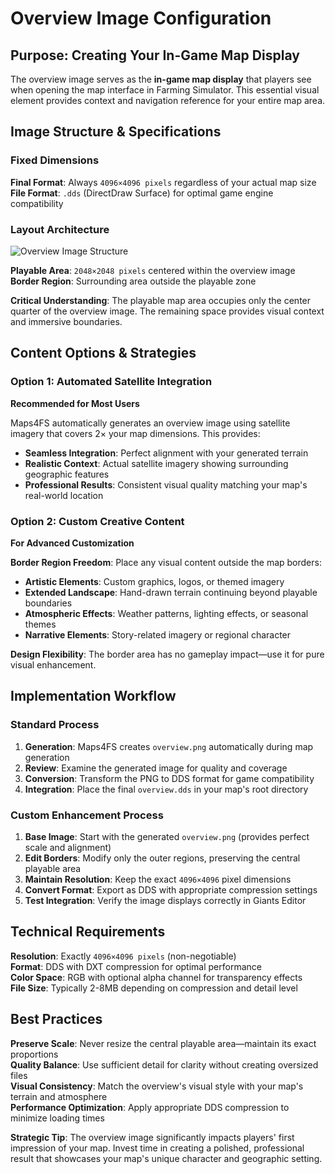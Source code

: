 # Overview Image Configuration

## Purpose: Creating Your In-Game Map Display

The overview image serves as the **in-game map display** that players see when opening the map interface in Farming Simulator. This essential visual element provides context and navigation reference for your entire map area.

## Image Structure & Specifications

### Fixed Dimensions
**Final Format**: Always `4096×4096 pixels` regardless of your actual map size  
**File Format**: `.dds` (DirectDraw Surface) for optimal game engine compatibility

### Layout Architecture

![Overview Image Structure](https://github.com/iwatkot/maps4fsui/releases/download/0.0.1/overview.png)

**Playable Area**: `2048×2048 pixels` centered within the overview image  
**Border Region**: Surrounding area outside the playable zone

**Critical Understanding**: The playable map area occupies only the center quarter of the overview image. The remaining space provides visual context and immersive boundaries.

## Content Options & Strategies

### Option 1: Automated Satellite Integration
**Recommended for Most Users**

Maps4FS automatically generates an overview image using satellite imagery that covers 2× your map dimensions. This provides:
- **Seamless Integration**: Perfect alignment with your generated terrain
- **Realistic Context**: Actual satellite imagery showing surrounding geographic features  
- **Professional Results**: Consistent visual quality matching your map's real-world location

### Option 2: Custom Creative Content
**For Advanced Customization**

**Border Region Freedom**: Place any visual content outside the map borders:
- **Artistic Elements**: Custom graphics, logos, or themed imagery
- **Extended Landscape**: Hand-drawn terrain continuing beyond playable boundaries
- **Atmospheric Effects**: Weather patterns, lighting effects, or seasonal themes
- **Narrative Elements**: Story-related imagery or regional character

**Design Flexibility**: The border area has no gameplay impact—use it for pure visual enhancement.

## Implementation Workflow

### Standard Process
1. **Generation**: Maps4FS creates `overview.png` automatically during map generation
2. **Review**: Examine the generated image for quality and coverage
3. **Conversion**: Transform the PNG to DDS format for game compatibility
4. **Integration**: Place the final `overview.dds` in your map's root directory

### Custom Enhancement Process
1. **Base Image**: Start with the generated `overview.png` (provides perfect scale and alignment)
2. **Edit Borders**: Modify only the outer regions, preserving the central playable area
3. **Maintain Resolution**: Keep the exact `4096×4096` pixel dimensions
4. **Convert Format**: Export as DDS with appropriate compression settings
5. **Test Integration**: Verify the image displays correctly in Giants Editor

## Technical Requirements

**Resolution**: Exactly `4096×4096 pixels` (non-negotiable)  
**Format**: DDS with DXT compression for optimal performance  
**Color Space**: RGB with optional alpha channel for transparency effects  
**File Size**: Typically 2-8MB depending on compression and detail level

## Best Practices

**Preserve Scale**: Never resize the central playable area—maintain its exact proportions  
**Quality Balance**: Use sufficient detail for clarity without creating oversized files  
**Visual Consistency**: Match the overview's visual style with your map's terrain and atmosphere  
**Performance Optimization**: Apply appropriate DDS compression to minimize loading times

**Strategic Tip**: The overview image significantly impacts players' first impression of your map. Invest time in creating a polished, professional result that showcases your map's unique character and geographic setting.
